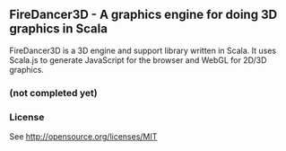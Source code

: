 ## FireDancer3D - A graphics engine for doing 3D graphics in Scala

FireDancer3D is a 3D engine and support library written in Scala. It uses Scala.js to generate JavaScript for the browser and WebGL for 2D/3D graphics.  

### (not completed yet)

### License
See http://opensource.org/licenses/MIT 
